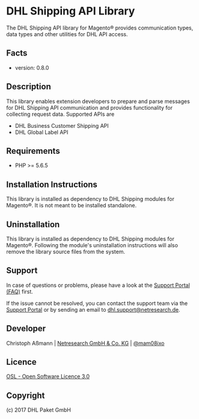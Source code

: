 DHL Shipping API Library
========================

The DHL Shipping API library for Magento® provides communication types, data
types and other utilities for DHL API access.

Facts
-----
* version: 0.8.0

Description
-----------
This library enables extension developers to prepare and parse messages for
DHL Shipping API communication and provides functionality for collecting request
data. Supported APIs are
* DHL Business Customer Shipping API
* DHL Global Label API

Requirements
------------
* PHP >= 5.6.5

Installation Instructions
-------------------------
This library is installed as dependency to DHL Shipping modules for Magento®.
It is not meant to be installed standalone.

Uninstallation
--------------
This library is installed as dependency to DHL Shipping modules for Magento®.
Following the module's uninstallation instructions will also remove the library
source files from the system.

Support
-------
In case of questions or problems, please have a look at the
[Support Portal (FAQ)](http://dhl.support.netresearch.de/) first.

If the issue cannot be resolved, you can contact the support team via the
[Support Portal](http://dhl.support.netresearch.de/) or by sending an email
to <dhl.support@netresearch.de>.

Developer
---------
Christoph Aßmann | [Netresearch GmbH & Co. KG](http://www.netresearch.de/) | [@mam08ixo](https://twitter.com/mam08ixo)

Licence
-------
[OSL - Open Software Licence 3.0](http://opensource.org/licenses/osl-3.0.php)

Copyright
---------
(c) 2017 DHL Paket GmbH

